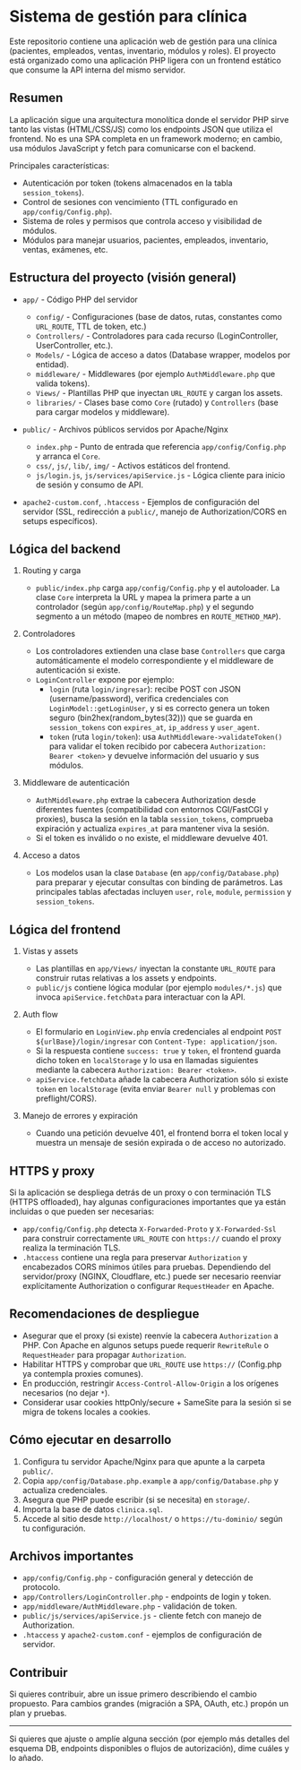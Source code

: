 # Sistema de gestión para clínica

Este repositorio contiene una aplicación web de gestión para una clínica (pacientes, empleados, ventas, inventario, módulos y roles). El proyecto está organizado como una aplicación PHP ligera con un frontend estático que consume la API interna del mismo servidor.


## Resumen

La aplicación sigue una arquitectura monolítica donde el servidor PHP sirve tanto las vistas (HTML/CSS/JS) como los endpoints JSON que utiliza el frontend. No es una SPA completa en un framework moderno; en cambio, usa módulos JavaScript y fetch para comunicarse con el backend.

Principales características:
- Autenticación por token (tokens almacenados en la tabla `session_tokens`).
- Control de sesiones con vencimiento (TTL configurado en `app/config/Config.php`).
- Sistema de roles y permisos que controla acceso y visibilidad de módulos.
- Módulos para manejar usuarios, pacientes, empleados, inventario, ventas, exámenes, etc.

## Estructura del proyecto (visión general)

- `app/` - Código PHP del servidor
  - `config/` - Configuraciones (base de datos, rutas, constantes como `URL_ROUTE`, TTL de token, etc.)
  - `Controllers/` - Controladores para cada recurso (LoginController, UserController, etc.).
  - `Models/` - Lógica de acceso a datos (Database wrapper, modelos por entidad).
  - `middleware/` - Middlewares (por ejemplo `AuthMiddleware.php` que valida tokens).
  - `Views/` - Plantillas PHP que inyectan `URL_ROUTE` y cargan los assets.
  - `libraries/` - Clases base como `Core` (rutado) y `Controllers` (base para cargar modelos y middleware).

- `public/` - Archivos públicos servidos por Apache/Nginx
  - `index.php` - Punto de entrada que referencia `app/config/Config.php` y arranca el `Core`.
  - `css/`, `js/`, `lib/`, `img/` - Activos estáticos del frontend.
  - `js/login.js`, `js/services/apiService.js` - Lógica cliente para inicio de sesión y consumo de API.

- `apache2-custom.conf`, `.htaccess` - Ejemplos de configuración del servidor (SSL, redirección a `public/`, manejo de Authorization/CORS en setups específicos).

## Lógica del backend

1. Routing y carga
	- `public/index.php` carga `app/config/Config.php` y el autoloader. La clase `Core` interpreta la URL y mapea la primera parte a un controlador (según `app/config/RouteMap.php`) y el segundo segmento a un método (mapeo de nombres en `ROUTE_METHOD_MAP`).

2. Controladores
	- Los controladores extienden una clase base `Controllers` que carga automáticamente el modelo correspondiente y el middleware de autenticación si existe.
	- `LoginController` expone por ejemplo:
	  - `login` (ruta `login/ingresar`): recibe POST con JSON (username/password), verifica credenciales con `LoginModel::getLoginUser`, y si es correcto genera un token seguro (bin2hex(random_bytes(32))) que se guarda en `session_tokens` con `expires_at`, `ip_address` y `user_agent`.
	  - `token` (ruta `login/token`): usa `AuthMiddleware->validateToken()` para validar el token recibido por cabecera `Authorization: Bearer <token>` y devuelve información del usuario y sus módulos.

3. Middleware de autenticación
	- `AuthMiddleware.php` extrae la cabecera Authorization desde diferentes fuentes (compatibilidad con entornos CGI/FastCGI y proxies), busca la sesión en la tabla `session_tokens`, comprueba expiración y actualiza `expires_at` para mantener viva la sesión.
	- Si el token es inválido o no existe, el middleware devuelve 401.

4. Acceso a datos
	- Los modelos usan la clase `Database` (en `app/config/Database.php`) para preparar y ejecutar consultas con binding de parámetros. Las principales tablas afectadas incluyen `user`, `role`, `module`, `permission` y `session_tokens`.

## Lógica del frontend

1. Vistas y assets
	- Las plantillas en `app/Views/` inyectan la constante `URL_ROUTE` para construir rutas relativas a los assets y endpoints.
	- `public/js` contiene lógica modular (por ejemplo `modules/*.js`) que invoca `apiService.fetchData` para interactuar con la API.

2. Auth flow
	- El formulario en `LoginView.php` envía credenciales al endpoint `POST ${urlBase}/login/ingresar` con `Content-Type: application/json`.
	- Si la respuesta contiene `success: true` y `token`, el frontend guarda dicho token en `localStorage` y lo usa en llamadas siguientes mediante la cabecera `Authorization: Bearer <token>`.
	- `apiService.fetchData` añade la cabecera Authorization sólo si existe `token` en `localStorage` (evita enviar `Bearer null` y problemas con preflight/CORS).

3. Manejo de errores y expiración
	- Cuando una petición devuelve 401, el frontend borra el token local y muestra un mensaje de sesión expirada o de acceso no autorizado.

## HTTPS y proxy

Si la aplicación se despliega detrás de un proxy o con terminación TLS (HTTPS offloaded), hay algunas configuraciones importantes que ya están incluidas o que pueden ser necesarias:

- `app/config/Config.php` detecta `X-Forwarded-Proto` y `X-Forwarded-Ssl` para construir correctamente `URL_ROUTE` con `https://` cuando el proxy realiza la terminación TLS.
- `.htaccess` contiene una regla para preservar `Authorization` y encabezados CORS mínimos útiles para pruebas. Dependiendo del servidor/proxy (NGINX, Cloudflare, etc.) puede ser necesario reenviar explícitamente Authorization o configurar `RequestHeader` en Apache.

## Recomendaciones de despliegue

- Asegurar que el proxy (si existe) reenvíe la cabecera `Authorization` a PHP. Con Apache en algunos setups puede requerir `RewriteRule` o `RequestHeader` para propagar `Authorization`.
- Habilitar HTTPS y comprobar que `URL_ROUTE` use `https://` (Config.php ya contempla proxies comunes).
- En producción, restringir `Access-Control-Allow-Origin` a los orígenes necesarios (no dejar `*`).
- Considerar usar cookies httpOnly/secure + SameSite para la sesión si se migra de tokens locales a cookies.

## Cómo ejecutar en desarrollo

1. Configura tu servidor Apache/Nginx para que apunte a la carpeta `public/`.
2. Copia `app/config/Database.php.example` a `app/config/Database.php` y actualiza credenciales.
3. Asegura que PHP puede escribir (si se necesita) en `storage/`.
4. Importa la base de datos `clinica.sql`.
5. Accede al sitio desde `http://localhost/` o `https://tu-dominio/` según tu configuración.

## Archivos importantes

- `app/config/Config.php` - configuración general y detección de protocolo.
- `app/Controllers/LoginController.php` - endpoints de login y token.
- `app/middleware/AuthMiddleware.php` - validación de token.
- `public/js/services/apiService.js` - cliente fetch con manejo de Authorization.
- `.htaccess` y `apache2-custom.conf` - ejemplos de configuración de servidor.

## Contribuir

Si quieres contribuir, abre un issue primero describiendo el cambio propuesto. Para cambios grandes (migración a SPA, OAuth, etc.) propón un plan y pruebas.

---
Si quieres que ajuste o amplíe alguna sección (por ejemplo más detalles del esquema DB, endpoints disponibles o flujos de autorización), dime cuáles y lo añado.
